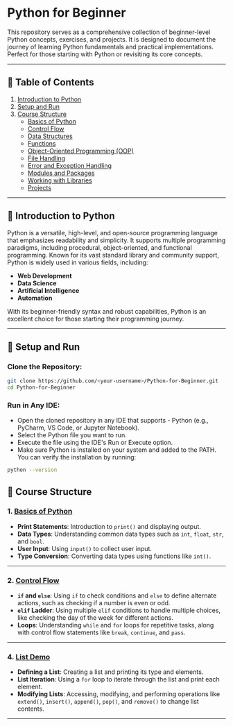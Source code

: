 # Python for Beginner

This repository serves as a comprehensive collection of beginner-level Python concepts, exercises, and projects. It is designed to document the journey of learning Python fundamentals and practical implementations. Perfect for those starting with Python or revisiting its core concepts.

---
## 📖 Table of Contents

1. [Introduction to Python](#-introduction-to-python)
2. [Setup and Run](#-setup-and-run)
3. [Course Structure](#-course-structure)
    - [ Basics of Python](#1-basics-of-python)
    - [ Control Flow](#2-control-flow)
    - [ Data Structures](#3-data-structures)
    - [ Functions](#4-functions)
    - [ Object-Oriented Programming (OOP)](#5-object-oriented-programming-oop)
    - [ File Handling](#6-file-handling)
    - [ Error and Exception Handling](#7-error-and-exception-handling)
    - [ Modules and Packages](#8-modules-and-packages)
    - [ Working with Libraries](#9-working-with-libraries)
    - [ Projects](#10-projects)

---
## 📖 Introduction to Python

Python is a versatile, high-level, and open-source programming language that emphasizes readability and simplicity. It supports multiple programming paradigms, including procedural, object-oriented, and functional programming. Known for its vast standard library and community support, Python is widely used in various fields, including:
- **Web Development**
- **Data Science**
- **Artificial Intelligence**
- **Automation**

With its beginner-friendly syntax and robust capabilities, Python is an excellent choice for those starting their programming journey.

---

## 🚀 Setup and Run

### Clone the Repository:
```bash
git clone https://github.com/<your-username>/Python-for-Beginner.git
cd Python-for-Beginner
```
### Run in Any IDE:
- Open the cloned repository in any IDE that supports - Python (e.g., PyCharm, VS Code, or Jupyter Notebook).
- Select the Python file you want to run.
- Execute the file using the IDE's Run or Execute option.
- Make sure Python is installed on your system and added to the PATH. You can verify the installation by running:
```bash
python --version
```
## 📖 Course Structure

### 1. [Basics of Python](./basic.py)
- **Print Statements**: Introduction to `print()` and displaying output.
- **Data Types**: Understanding common data types such as `int`, `float`, `str`, and `bool`.
- **User Input**: Using `input()` to collect user input.
- **Type Conversion**: Converting data types using functions like `int()`.

---
### 2. [Control Flow](./controlFLow.py)
- **`if` and `else`**: Using `if` to check conditions and `else` to define alternate actions, such as checking if a number is even or odd.
- **`elif` Ladder**: Using multiple `elif` conditions to handle multiple choices, like checking the day of the week for different actions.
- **Loops**: Understanding `while` and `for` loops for repetitive tasks, along with control flow statements like `break`, `continue`, and `pass`.

---
### 4. [List Demo](./Data%20Structure/listdemo.py)
- **Defining a List**: Creating a list and printing its type and elements.
- **List Iteration**: Using a `for` loop to iterate through the list and print each element.
- **Modifying Lists**: Accessing, modifying, and performing operations like `extend()`, `insert()`, `append()`, `pop()`, and `remove()` to change list contents.

---

